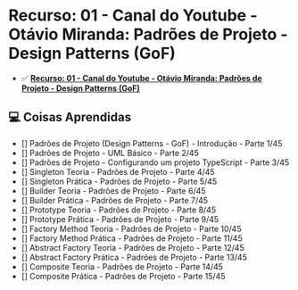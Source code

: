 # Recurso: 01 - Canal do Youtube - Otávio Miranda: Padrões de Projeto - Design Patterns (GoF)

- ✅ **[Recurso: 01 - Canal do Youtube - Otávio Miranda: Padrões de Projeto - Design Patterns (GoF)](https://www.youtube.com/playlist?list=PLbIBj8vQhvm0VY5YrMrafWaQY2EnJ3j8H)**

## 💻 Coisas Aprendidas

- [] Padrões de Projeto (Design Patterns - GoF) - Introdução - Parte 1/45
- [] Padrões de Projeto - UML Básico - Parte 2/45
- [] Padrões de Projeto - Configurando um projeto TypeScript - Parte 3/45
- [] Singleton Teoria - Padrões de Projeto - Parte 4/45
- [] Singleton Prática - Padrões de Projeto - Parte 5/45
- [] Builder Teoria - Padrões de Projeto - Parte 6/45
- [] Builder Prática - Padrões de Projeto - Parte 7/45
- [] Prototype Teoria - Padrões de Projeto - Parte 8/45
- [] Prototype Prática - Padrões de Projeto - Parte 9/45
- [] Factory Method Teoria - Padrões de Projeto - Parte 10/45
- [] Factory Method Prática - Padrões de Projeto - Parte 11/45
- [] Abstract Factory Teoria - Padrões de Projeto - Parte 12/45
- [] Abstract Factory Prática - Padrões de Projeto - Parte 13/45
- [] Composite Teoria - Padrões de Projeto - Parte 14/45
- [] Composite Prática - Padrões de Projeto - Parte 15/45
